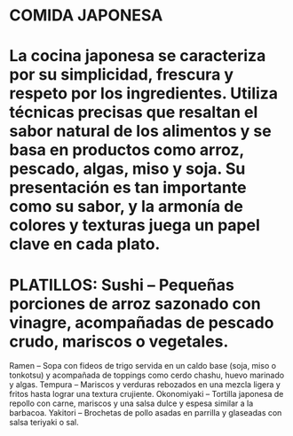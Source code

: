 # COMIDA JAPONESA
# La cocina japonesa se caracteriza por su simplicidad, frescura y respeto por los ingredientes. Utiliza técnicas precisas que resaltan el sabor natural de los alimentos y se basa en productos como arroz, pescado, algas, miso y soja. Su presentación es tan importante como su sabor, y la armonía de colores y texturas juega un papel clave en cada plato.
# PLATILLOS: Sushi – Pequeñas porciones de arroz sazonado con vinagre, acompañadas de pescado crudo, mariscos o vegetales.
Ramen – Sopa con fideos de trigo servida en un caldo base (soja, miso o tonkotsu) y acompañada de toppings como cerdo chashu, huevo marinado y algas.
Tempura – Mariscos y verduras rebozados en una mezcla ligera y fritos hasta lograr una textura crujiente.
Okonomiyaki – Tortilla japonesa de repollo con carne, mariscos y una salsa dulce y espesa similar a la barbacoa.
Yakitori – Brochetas de pollo asadas en parrilla y glaseadas con salsa teriyaki o sal.
